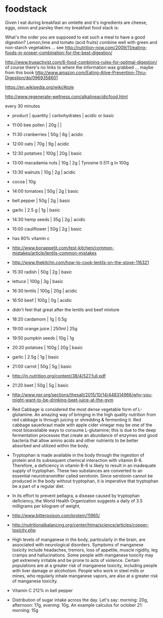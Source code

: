 # foodstack

Given I eat during breakfast an omlette and it's ingredients are cheese, eggs, onion and parsley then my breakfast 
food stack is: 

What's the order you are supposed to eat such a meal to have a good digestion? Lemon,lime and tomato (acid fruits) combine well with green and non-starch vegetables ... see http://nutrition-now.com/2009/11/eating-foods-in-proper-combination-for-the-best-digestion/

http://www.trueactivist.com/6-food-combining-rules-for-optimal-digestion/ of course there's no links to where the information was grabbed ... maybe from this book http://www.amazon.com/Eating-Alive-Prevention-Thru-Digestion/dp/0969358601

https://en.wikipedia.org/wiki/Atole

http://www.regenerate-wellness.com/alkalineacidicfood.html

every 30 minutes

- product | quantity | carbohydrates | acidic or basic
- 11:00 bee pollen | 20g | | 
- 11:30 cranberries | 50g | 6g | acidic
- 12:00 oats | 70g | 9g | acidic 
- 12:30 potatoes | 100g | 20g | basic 
- 13:00 macadamia nuts | 10g | 2g | Tyrosine 0.511 g in 100g
- 13:30 walnuts | 10g | 2g | acidic 
- cocoa | 10g
- 14:00 tomatoes | 50g | 2g | basic
- bell pepper | 50g | 2g | basic 
- garlic | 2.5 g | 1g | basic
- 14:30 hemp seeds | 35g | 2g | acidic
- 15:00 cauliflower | 50g | 2g | basic
- has 80% vitamin c
- http://www.bonappetit.com/test-kitchen/common-mistakes/article/lentils-common-mistakes
- http://www.thekitchn.com/how-to-cook-lentils-on-the-stove-116321
- 15:30 radish | 50g | 2g | basic
- lettuce | 100g | 3g | basic
- 16:30 lentils | 100g | 20g | acidic
- 16:50 beef | 100g | 0g | acidic
- didn't feel that great after the lentils and beef mixture
- 18:20 cardamom | 1g | 0.5g
- 19:00 orange juice | 250ml | 25g
- 19:50 pumpkin seeds | 10g  | 1g
- 20:20 potatoes | 100g | 20g | basic
- garlic | 2.5g | 1g | basic
- 21:00 carrot | 50g | 5g | basic
- http://jn.nutrition.org/content/38/4/527.full.pdf
- 21:20 beet | 50g | 5g | basic
- http://www.npr.org/sections/thesalt/2015/10/14/448314966/why-you-might-want-to-be-drinking-beet-juice-at-the-gym
- Red Cabbage is considered the most dense vegetable form of L-glutamine. An amazing way of bringing in the high quality nutrition from red cabbage is through juicing or shredding & fermenting it. Red cabbage sauerkraut made with apple cider vinegar may be one of the most bioavailable ways to consume L-glutamine; this is due to the deep fermentation processes that create an abundance of enzymes and good bacteria that allow amino acids and other nutrients to be better absorbed and utilized within the body.

- Tryptophan is made available in the body through the ingestion of protein and its subsequent chemical interaction with vitamin B-6. Therefore, a deficiency in vitamin B-6 is likely to result in an inadequate supply of tryptophan. These two substances are converted to an essential neurotransmitter called serotonin. Since serotonin cannot be produced in the body without tryptophan, it is imperative that tryptophan be a part of a regular diet.
- In its effort to prevent pellagra, a disease caused by tryptophan deficiency, the World Health Organization suggests a daily of 3.5 milligrams per kilogram of weight,
- http://www.bitterpoison.com/protein/11965/
- http://nutritionalbalancing.org/center/htma/science/articles/copper-toxicity.php
- High levels of manganese in the body, particularly in the brain, are associated with neurological disorders. Symptoms of manganese toxicity include headaches, tremors, loss of appetite, muscle rigidity, leg cramps and hallucinations. Some people with manganese toxicity may get extremely irritable and be prone to acts of violence. Certain populations are at a greater risk of manganese toxicity, including people with liver damage or alcoholism. People who work in steel mills or mines, who regularly inhale manganese vapors, are also at a greater risk of manganese toxicity.


- Vitamin C	212% in bell pepper

- Distribution of sugar intake across the day. Let's say: morning: 20g, afternoon: 17g, evening: 10g. An example calculus for october 21: morning: 15g 
